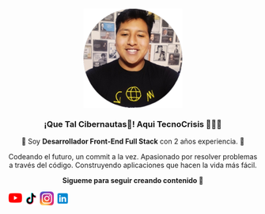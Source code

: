 <p align="center" width="300">
   <img align="center" width="200" src="./assets/eseCristhian.png" />
   <h3 align="center">¡Que Tal Cibernautas👋! Aqui TecnoCrisis 👨🏻‍💻</h3>
</p>

<p align="center">🤩 Soy <strong>Desarrollador Front-End Full Stack</strong> con 2 años experiencia. 🤩<br /></p>
<p align="center">Codeando el futuro, un commit a la vez. Apasionado por resolver problemas a través del código. Construyendo aplicaciones que hacen la vida más fácil.</p>
<p align="center"><strong>Sigueme para seguir creando contenido 👊</strong> </p>
<div style="display: flex; align-items: center;">
  <!-- YouTube -->
  <a href="https://youtube.com/@CrisisTecno" target="_blank" style="margin-right: 4px;">
    <img align="center" src="./assets/logoyt.png" alt="crisistecno" height="28px" width="28px" />
  </a>

  <!-- TikTok -->
  <a href="https://www.tiktok.com/@CrisisTecno" target="_blank" style="margin-right: 4px;">
    <img align="center" src="./assets/logotiktok.png" alt="CrisisTecno TikTok" height="28px" width="28px" />
  </a>

  <!-- Instagram -->
  <a href="https://www.instagram.com/CrisisTecno" target="_blank" style="margin-right: 4px;">
    <img align="center" src="./assets/logoig.png" alt="CrisisTecno Instagram" height="28px" width="28px" />
  </a>

  <!-- LinkedIn -->
  <a href="https://www.linkedin.com/in/CrisisTecno" target="_blank" style="margin-right: 4px;">
    <img align="center" src="./assets/logolinkedin.png" alt="CrisisTecno LinkedIn" height="28px" width="28px" />
  </a>
</div>

